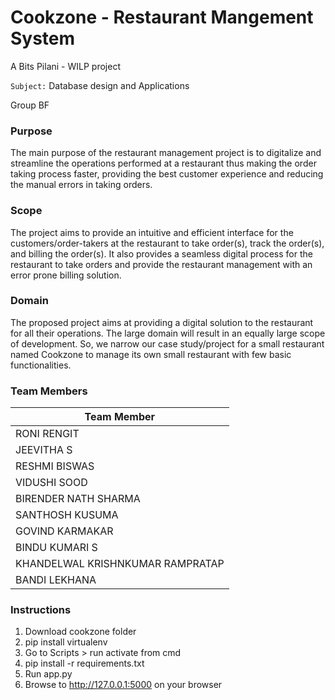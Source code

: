 # Cookzone - Restaurant Mangement System

A Bits Pilani - WILP project

`Subject:` Database design and Applications

Group BF

###	Purpose

The main purpose of the restaurant management project is to digitalize and streamline the operations performed at a restaurant thus making the order taking process faster, providing the best customer experience and reducing the manual errors in taking orders.

### Scope

The project aims to provide an intuitive and efficient interface for the customers/order-takers at the restaurant to take order(s), track the order(s), and billing the order(s). It also provides a seamless digital process for the restaurant to take orders and provide the restaurant management with an error prone billing solution. 

### Domain

The proposed project aims at providing a digital solution to the restaurant for all their operations. The large domain will result in an equally large scope of development. So, we narrow our case study/project for a small restaurant named Cookzone to manage its own small restaurant with few basic functionalities. 

### Team Members

|Team Member|
|-----------|
|RONI RENGIT|
|JEEVITHA S|	 
|RESHMI BISWAS|
|VIDUSHI SOOD|	 
|BIRENDER NATH SHARMA|
|SANTHOSH KUSUMA| 
|GOVIND KARMAKAR|
|BINDU KUMARI S|
|KHANDELWAL KRISHNKUMAR RAMPRATAP|
|BANDI LEKHANA|

### Instructions

1. Download cookzone folder 
2. pip install virtualenv
3. Go to Scripts > run activate from cmd
4. pip install -r requirements.txt
5. Run app.py
6. Browse to http://127.0.0.1:5000 on your browser
